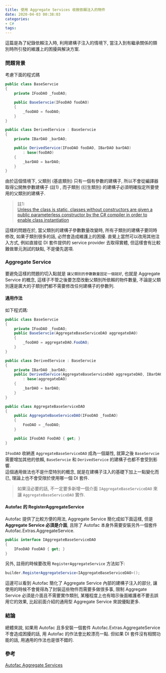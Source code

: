 ```yaml
---
title: 使用 Aggregate Services 收斂依賴注入的物件
date: 2020-04-03 00:38:03
categories:
- C#
tags:
---
```


這篇是為了紀錄依賴注入時, 利用建構子注入的情境下, 當注入到有繼承關係的類別時所引發的維護上的困擾與解決方案.  

<!--more-->

### 問題背景
考慮下面的程式碼  

``` csharp
public class BaseServcie
{
    private IFooDAO _fooDAO;

    public BaseServcie(IFooDAO fooDAO)
    {
        _fooDAO = fooDAO;
    }
}

public class DerivedService : BaseServcie
{
    private IBarDAO _barDAO;

    public DerivedService(IFooDAO fooDAO, IBarDAO barDAO)
        : base(fooDAO)
    {
        _barDAO = barDAO;
    }
}
```

由於這個情境下, 父類別 (基底類別) 只有一個有參數的建構子, 所以不會從編譯器取得公開無參數建構子 (註1) , 而子類別 (衍生類別) 的建構子必須明確指定所要使用的父類別的建構子.  

> 註1:  
> [Unless the class is static, classes without constructors are given a public parameterless constructor by the C# compiler in order to enable class instantiation](https://docs.microsoft.com/en-us/dotnet/csharp/programming-guide/classes-and-structs/using-constructors)  

這樣的問題在於, 當父類別的建構子參數數量改變時, 所有子類別的建構子要同時修改, 如果子類別很多的話, 必然會造成維護上的困擾. 直覺上當然可以改用其他注入方式, 例如直接從 DI 套件提供的 service provider 去取得實體, 但這樣會有比較難做單元測試的缺點, 不是優先選項.  

### Aggregate Service
要避免這樣的問題的切入點就是 `讓父類別的參數數量固定一個就好`, 也就是 Aggregate Service 的概念, 這樣子不管之後要怎麼改動父類別所依賴的物件數量, 不論是父類別還是廣大的子類別們都不需要修改任何建構子的參數列.  

#### 通用作法
如下程式碼: 

``` csharp
public class BaseServcie
{
    private IFooDAO _fooDAO;
    public BaseServcie(AggregateBaseServiceDAO aggregateDAO)
    {
        _fooDAO = aggregateDAO.FooDAO;
    }
}

public class DerivedService : BaseServcie
{
    private IBarDAO _barDAO;
    public DerivedService(AggregateBaseServiceDAO aggregateDAO, IBarDAO barDAO)
        : base(aggregateDAO)
    {
        _barDAO = barDAO;
    }
}

public class AggregateBaseServiceDAO
{
    public AggregateBaseServiceDAO(IFooDAO _fooDAO)
    {
        FooDAO = _fooDAO;
    }

    public IFooDAO FooDAO { get; }
}
```

`IFooDAO` 收納進 `AggregateBaseServiceDAO` 成為一個屬性, 就算之後 `BaseServcie` 需要增加其他的依賴, `BaseServcie` 和 `DerivedService` 的建構子也都不會受到影響.  
這個通用做法也不是什麼特別的概念, 就是在建構子注入的基礎下加上一點變化而已, 理論上也不會受限於使用哪一個 DI 套件.  

> 如果沒必要的話, 不一定要多新增一個介面 `IAggregateBaseServiceDAO` 來讓 `AggregateBaseServiceDAO` 實作.  

#### Autofac 的 RegisterAggregateService
Autofac 提供了比較方便的用法, Aggregate Service 簡化成如下面這樣, 但是 **Aggregate Service 必須是介面**, 且除了 Autofac 本身外需要安裝另外一個套件 Autofac.Extras.AggregateService.  

``` csharp
public interface IAggregateBaseServiceDAO
{
    IFooDAO FooDAO { get; }
}
```

另外, 註冊的時候要改用 `RegisterAggregateService` 方法如下:  
``` csharp
builder.RegisterAggregateService<IAggregateBaseServiceDAO>();
```

這邊可以看到 Autofac 簡化了 Aggregate Service 內部的建構子注入的部分, 讓使用的時候不會覺得為了封裝這些物件而需要多做很多事, 限制 Aggregate Service 必須是介面且不需要實作類別, 某種程度上也有暗示後面維護者不要去誤用它的效果, 比起前面介紹的通用型 Aggregate Service 來說優點更多.  

### 結論
總體來說, 如果用 Autofac 且多安裝一個套件 Autofac.Extras.AggregateService 不會造成困擾的話, 用 Autofac 的作法會比較漂亮一點. 但如果 DI 套件沒有相關功能的話, 用通用的作法也是很不錯的.  

### 參考
[Autofac Aggregate Services](https://autofaccn.readthedocs.io/en/latest/advanced/aggregate-services.html)  